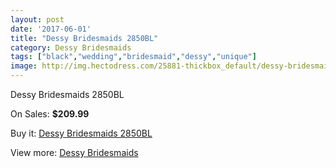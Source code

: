 ```yaml
---
layout: post
date: '2017-06-01'
title: "Dessy Bridesmaids 2850BL"
category: Dessy Bridesmaids
tags: ["black","wedding","bridesmaid","dessy","unique"]
image: http://img.hectodress.com/25881-thickbox_default/dessy-bridesmaids-2850bl.jpg
---
```

Dessy Bridesmaids 2850BL

On Sales: **$209.99**
<a href="https://www.hectodress.com/dessy-bridesmaids/12047-dessy-bridesmaids-2850bl.html"><amp-img layout="responsive" width="600" height="600" src="//img.hectodress.com/25881-thickbox_default/dessy-bridesmaids-2850bl.jpg" alt="Dessy Bridesmaids 2850BL 0" /></a>
<a href="https://www.hectodress.com/dessy-bridesmaids/12047-dessy-bridesmaids-2850bl.html"><amp-img layout="responsive" width="600" height="600" src="//img.hectodress.com/25882-thickbox_default/dessy-bridesmaids-2850bl.jpg" alt="Dessy Bridesmaids 2850BL 1" /></a>

Buy it: [Dessy Bridesmaids 2850BL](https://www.hectodress.com/dessy-bridesmaids/12047-dessy-bridesmaids-2850bl.html "Dessy Bridesmaids 2850BL")

View more: [Dessy Bridesmaids](https://www.hectodress.com/187-dessy-bridesmaids "Dessy Bridesmaids")